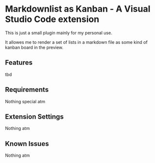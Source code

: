 # Markdownlist as Kanban - A Visual Studio Code extension

This is just a small plugin mainly for my personal use.

It allowes me to render a set of lists in a markdown file as some kind of kanban board in the preview.

## Features

tbd

## Requirements

Nothing special atm

## Extension Settings

Nothing atm

## Known Issues

Nothing atm